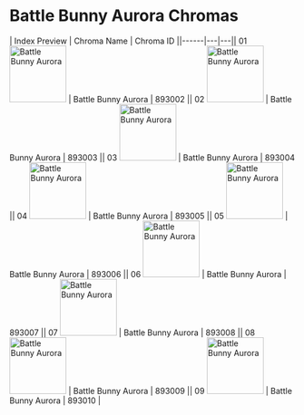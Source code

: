 # Battle Bunny Aurora Chromas

| Index  Preview | Chroma Name | Chroma ID ||------|---|---|| 01  <img src='https://raw.communitydragon.org/latest/plugins/rcp-be-lol-game-data/global/default/v1/champion-chroma-images/893/893002.png' alt='Battle Bunny Aurora' width='100'> | Battle Bunny Aurora | 893002 || 02  <img src='https://raw.communitydragon.org/latest/plugins/rcp-be-lol-game-data/global/default/v1/champion-chroma-images/893/893003.png' alt='Battle Bunny Aurora' width='100'> | Battle Bunny Aurora | 893003 || 03  <img src='https://raw.communitydragon.org/latest/plugins/rcp-be-lol-game-data/global/default/v1/champion-chroma-images/893/893004.png' alt='Battle Bunny Aurora' width='100'> | Battle Bunny Aurora | 893004 || 04  <img src='https://raw.communitydragon.org/latest/plugins/rcp-be-lol-game-data/global/default/v1/champion-chroma-images/893/893005.png' alt='Battle Bunny Aurora' width='100'> | Battle Bunny Aurora | 893005 || 05  <img src='https://raw.communitydragon.org/latest/plugins/rcp-be-lol-game-data/global/default/v1/champion-chroma-images/893/893006.png' alt='Battle Bunny Aurora' width='100'> | Battle Bunny Aurora | 893006 || 06  <img src='https://raw.communitydragon.org/latest/plugins/rcp-be-lol-game-data/global/default/v1/champion-chroma-images/893/893007.png' alt='Battle Bunny Aurora' width='100'> | Battle Bunny Aurora | 893007 || 07  <img src='https://raw.communitydragon.org/latest/plugins/rcp-be-lol-game-data/global/default/v1/champion-chroma-images/893/893008.png' alt='Battle Bunny Aurora' width='100'> | Battle Bunny Aurora | 893008 || 08  <img src='https://raw.communitydragon.org/latest/plugins/rcp-be-lol-game-data/global/default/v1/champion-chroma-images/893/893009.png' alt='Battle Bunny Aurora' width='100'> | Battle Bunny Aurora | 893009 || 09  <img src='https://raw.communitydragon.org/latest/plugins/rcp-be-lol-game-data/global/default/v1/champion-chroma-images/893/893010.png' alt='Battle Bunny Aurora' width='100'> | Battle Bunny Aurora | 893010 |